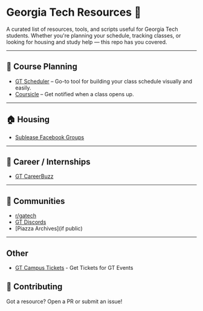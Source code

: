 # Georgia Tech Resources 🐝

A curated list of resources, tools, and scripts useful for Georgia Tech students. Whether you're planning your schedule, tracking classes, or looking for housing and study help — this repo has you covered.

---

## 📅 Course Planning
- [GT Scheduler](https://www.gt-scheduler.org) – Go-to tool for building your class schedule visually and easily.
- [Coursicle](https://www.coursicle.com) – Get notified when a class opens up.

---

## 🏠 Housing
- [Sublease Facebook Groups](https://www.facebook.com/groups/GeorgiaTechSubleasesRoommates)

---

## 💼 Career / Internships
- [GT CareerBuzz](https://gatech-csm.symplicity.com/students/app/home)

---

## 💬 Communities
- [r/gatech](https://www.reddit.com/r/gatech/)
- [GT Discords](link)
- [Piazza Archives](if public)

---

## Other
- [GT Campus Tickets](https://studentcenter.gatech.edu/tickets) - Get Tickets for GT Events

## 🙌 Contributing
Got a resource? Open a PR or submit an issue!
